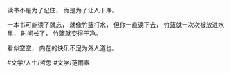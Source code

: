 读书不是为了记住，
而是为了让人干净。

一本书可能读了就忘，
就像竹篮打水，
但你一直读下去，
竹篮就一次次被放进水里，
时间长了，
竹篮就变得干净。

看似空空，
内在的快乐不足为外人道也。

#文学/人生/哲思 #文学/范雨素